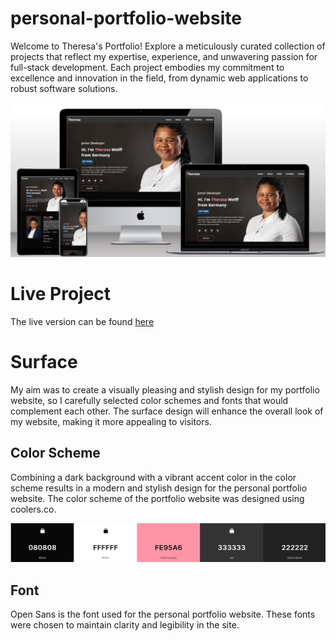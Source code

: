 # personal-portfolio-website
Welcome to Theresa's Portfolio! Explore a meticulously curated collection of projects that reflect my expertise, experience, and unwavering passion for full-stack development. Each project embodies my commitment to excellence and innovation in the field, from dynamic web applications to robust software solutions.

![Mockup](readme_img/mockup-personal-portfolio.jpg)

# Live Project
The live version can be found [here](https://th-1982.github.io/personal-portfolio-website/)

# Surface
My aim was to create a visually pleasing and stylish design for my portfolio website, so I carefully selected color schemes and fonts that would complement each other. The surface design will enhance the overall look of my website, making it more appealing to visitors.

## Color Scheme
Combining a dark background with a vibrant accent color in the color scheme results in a modern and stylish design for the personal portfolio website. The color scheme of the portfolio website was designed using coolers.co.

![Color Scheme](readme_img/color-scheme-portfolio-personal.jpg)

## Font
Open Sans is the font used for the personal portfolio website. These fonts were chosen to maintain clarity and legibility in the site.
